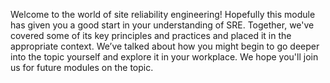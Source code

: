 Welcome to the world of site reliability engineering! Hopefully this module has given you a good start in your understanding of SRE. Together, we've covered some of its key principles and practices and placed it in the appropriate context. We’ve talked about how you might begin to go deeper into the topic yourself and explore it in your workplace. We hope you'll join us for future modules on the topic.
